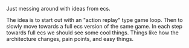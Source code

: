 Just messing around with ideas from ecs.

The idea is to start out with an "action replay" type game loop.
Then to slowly move towards a full ecs version of the same game.
In each step towards full ecs we should see some cool things.
Things like how the architecture changes, pain points, and easy things.